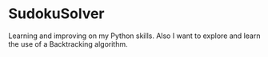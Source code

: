 # SudokuSolver
Learning and improving on my Python skills. Also I want to explore and learn the use of a Backtracking algorithm.
